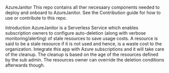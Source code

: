 AzureJanitor
This repo contains all ther necesaary components needed to deploy and onboard to AzureJanitor. See the Contribution guide for how to use or contribute to this repo.

Introduction
AzureJanitor is a Serverless Service which enables subscription owners to configure auto-deletion (along with verbose monitoring/alerting) of stale resources to save usage costs. A resource is said to be a stale resource if it is not used and hence, is a waste cost to the organization. Integrate this app with Azure subscriptions and it will take care of the cleanup. The cleanup is based on the age of the resources defined by the sub admin. The resources owner can override the deletion conditions afterwards though.
